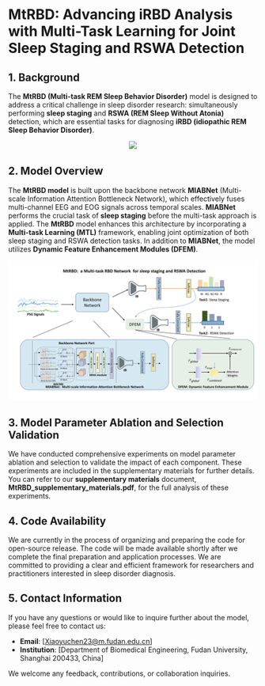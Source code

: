 # MtRBD: Advancing iRBD Analysis with Multi-Task Learning for Joint Sleep Staging and RSWA Detection

## 1. Background

The **MtRBD (Multi-task REM Sleep Behavior Disorder)** model is designed to address a critical challenge in sleep disorder research: simultaneously performing **sleep staging** and **RSWA (REM Sleep Without Atonia)** detection, which are essential tasks for diagnosing **iRBD (idiopathic REM Sleep Behavior Disorder)**. 
<p align="center">
  <img src="https://raw.githubusercontent.com/GeorgeChenn1/MtRBD/main/Figure/Fig.1.png" width="600"/>
</p>

## 2. Model Overview

The **MtRBD model** is built upon the backbone network **MIABNet** (Multi-scale Information Attention Bottleneck Network), which effectively fuses multi-channel EEG and EOG signals across temporal scales. **MIABNet** performs the crucial task of **sleep staging** before the multi-task approach is applied. The **MtRBD** model enhances this architecture by incorporating a **Multi-task Learning (MTL)** framework, enabling joint optimization of both sleep staging and RSWA detection tasks. In addition to **MIABNet**, the model utilizes **Dynamic Feature Enhancement Modules (DFEM)**.

<p align="center">
  <img src="https://raw.githubusercontent.com/GeorgeChenn1/MtRBD/main/Figure/Fig.2.png" width="600"/>
</p>

## 3. Model Parameter Ablation and Selection Validation

We have conducted comprehensive experiments on model parameter ablation and selection to validate the impact of each component. These experiments are included in the supplementary materials for further details. You can refer to our **supplementary materials** document, **MtRBD_supplementary_materials.pdf**, for the full analysis of these experiments.

## 4. Code Availability

We are currently in the process of organizing and preparing the code for open-source release. The code will be made available shortly after we complete the final preparation and application processes. We are committed to providing a clear and efficient framework for researchers and practitioners interested in sleep disorder diagnosis.

## 5. Contact Information

If you have any questions or would like to inquire further about the model, please feel free to contact us:

- **Email**: [Xiaoyuchen23@m.fudan.edu.cn]  
- **Institution**: [Department of Biomedical Engineering, Fudan University, Shanghai 200433, China]  

We welcome any feedback, contributions, or collaboration inquiries.
